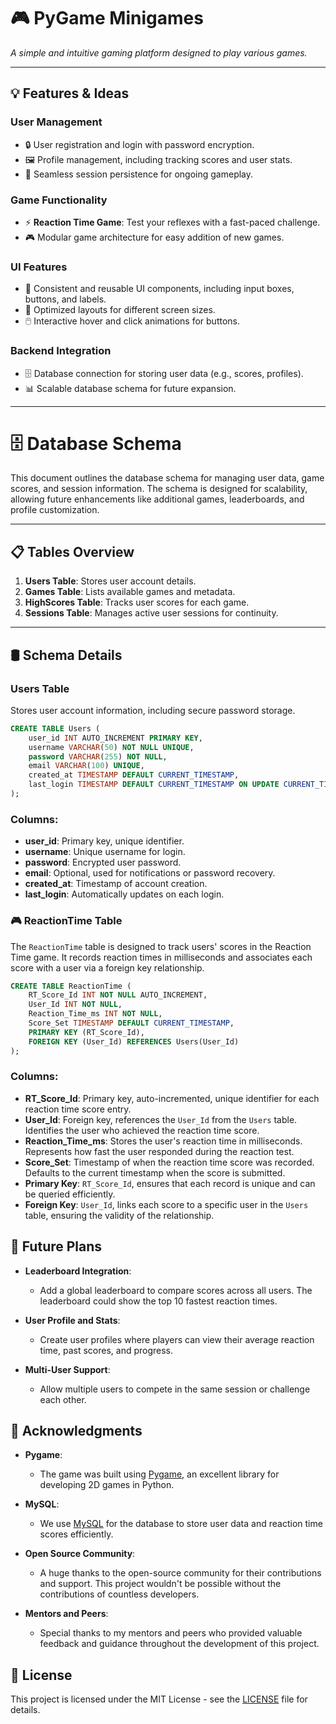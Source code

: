 # 🎮 PyGame Minigames

<i>A simple and intuitive gaming platform designed to play various games.</i>

---

## 💡 Features & Ideas

### User Management
- 🔒 User registration and login with password encryption.
- 🖼️ Profile management, including tracking scores and user stats.
- 🔁 Seamless session persistence for ongoing gameplay.

### Game Functionality
- ⚡ **Reaction Time Game**: Test your reflexes with a fast-paced challenge.
- 🎮 Modular game architecture for easy addition of new games.

### UI Features
- 🎨 Consistent and reusable UI components, including input boxes, buttons, and labels.
- 📱 Optimized layouts for different screen sizes.
- 🖱️ Interactive hover and click animations for buttons.

### Backend Integration
- 🗄️ Database connection for storing user data (e.g., scores, profiles).
- 📊 Scalable database schema for future expansion.

---

# 🗄️ Database Schema

This document outlines the database schema for managing user data, game scores, and session information. The schema is designed for scalability, allowing future enhancements like additional games, leaderboards, and profile customization.

---

## 📋 Tables Overview

1. **Users Table**: Stores user account details.
2. **Games Table**: Lists available games and metadata.
3. **HighScores Table**: Tracks user scores for each game.
4. **Sessions Table**: Manages active user sessions for continuity.

---

## 🛢️ Schema Details

### **Users Table**
Stores user account information, including secure password storage.

```sql
CREATE TABLE Users (
    user_id INT AUTO_INCREMENT PRIMARY KEY,
    username VARCHAR(50) NOT NULL UNIQUE,
    password VARCHAR(255) NOT NULL,
    email VARCHAR(100) UNIQUE, 
    created_at TIMESTAMP DEFAULT CURRENT_TIMESTAMP,
    last_login TIMESTAMP DEFAULT CURRENT_TIMESTAMP ON UPDATE CURRENT_TIMESTAMP
);
```
### Columns:

- **user_id**: Primary key, unique identifier.
- **username**: Unique username for login.
- **password**: Encrypted user password.
- **email**: Optional, used for notifications or password recovery.
- **created_at**: Timestamp of account creation.
- **last_login**: Automatically updates on each login.


### 🎮 ReactionTime Table

The `ReactionTime` table is designed to track users' scores in the Reaction Time game. It records reaction times in milliseconds and associates each score with a user via a foreign key relationship.

```sql
CREATE TABLE ReactionTime (
    RT_Score_Id INT NOT NULL AUTO_INCREMENT,
    User_Id INT NOT NULL,
    Reaction_Time_ms INT NOT NULL,
    Score_Set TIMESTAMP DEFAULT CURRENT_TIMESTAMP,
    PRIMARY KEY (RT_Score_Id),
    FOREIGN KEY (User_Id) REFERENCES Users(User_Id)
);
```
### Columns:

- **RT_Score_Id**: Primary key, auto-incremented, unique identifier for each reaction time score entry.
- **User_Id**: Foreign key, references the `User_Id` from the `Users` table. Identifies the user who achieved the reaction time score.
- **Reaction_Time_ms**: Stores the user's reaction time in milliseconds. Represents how fast the user responded during the reaction test.
- **Score_Set**: Timestamp of when the reaction time score was recorded. Defaults to the current timestamp when the score is submitted.
- **Primary Key**: `RT_Score_Id`, ensures that each record is unique and can be queried efficiently.
- **Foreign Key**: `User_Id`, links each score to a specific user in the `Users` table, ensuring the validity of the relationship.


## 🚀 Future Plans

- **Leaderboard Integration**: 
  - Add a global leaderboard to compare scores across all users. The leaderboard could show the top 10 fastest reaction times.
  
- **User Profile and Stats**: 
  - Create user profiles where players can view their average reaction time, past scores, and progress.

- **Multi-User Support**: 
  - Allow multiple users to compete in the same session or challenge each other.

## 🙏 Acknowledgments

- **Pygame**: 
  - The game was built using [Pygame](https://www.pygame.org/), an excellent library for developing 2D games in Python.

- **MySQL**: 
  - We use [MySQL](https://www.mysql.com/) for the database to store user data and reaction time scores efficiently.

- **Open Source Community**: 
  - A huge thanks to the open-source community for their contributions and support. This project wouldn't be possible without the contributions of countless developers.

- **Mentors and Peers**: 
  - Special thanks to my mentors and peers who provided valuable feedback and guidance throughout the development of this project.

## 📄 License

This project is licensed under the MIT License - see the [LICENSE](LICENSE) file for details.

